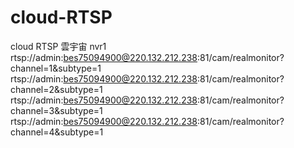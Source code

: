 # cloud-RTSP
cloud RTSP 雲宇宙
nvr1
rtsp://admin:bes75094900@220.132.212.238:81/cam/realmonitor?channel=1&subtype=1 
rtsp://admin:bes75094900@220.132.212.238:81/cam/realmonitor?channel=2&subtype=1
rtsp://admin:bes75094900@220.132.212.238:81/cam/realmonitor?channel=3&subtype=1
rtsp://admin:bes75094900@220.132.212.238:81/cam/realmonitor?channel=4&subtype=1
